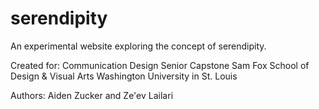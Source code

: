 # serendipity
An experimental website exploring the concept of serendipity. 

Created for:
Communication Design Senior Capstone
Sam Fox School of Design & Visual Arts
Washington University in St. Louis

Authors: Aiden Zucker and Ze'ev Lailari
